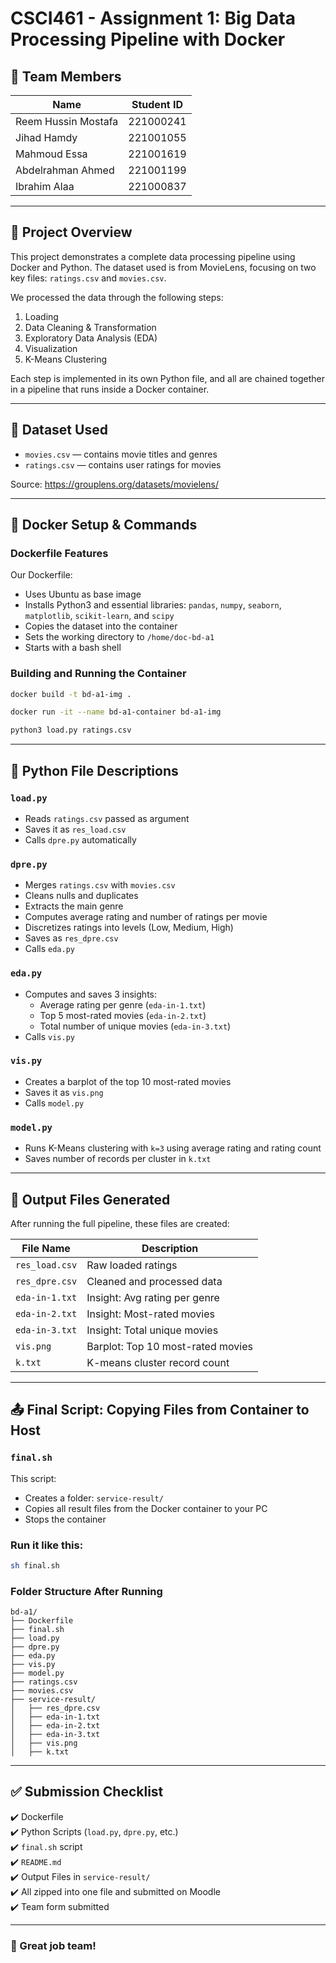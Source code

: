 # CSCI461 - Assignment 1: Big Data Processing Pipeline with Docker

## 👥 Team Members

| Name                  | Student ID   |
|-----------------------|--------------|
| Reem Hussin Mostafa   | 221000241    |
| Jihad Hamdy           | 221001055    |
| Mahmoud Essa          | 221001619    |
| Abdelrahman Ahmed     | 221001199    |
| Ibrahim Alaa          | 221000837    |

---

## 📘 Project Overview

This project demonstrates a complete data processing pipeline using Docker and Python. The dataset used is from MovieLens, focusing on two key files: `ratings.csv` and `movies.csv`.

We processed the data through the following steps:
1. Loading
2. Data Cleaning & Transformation
3. Exploratory Data Analysis (EDA)
4. Visualization
5. K-Means Clustering

Each step is implemented in its own Python file, and all are chained together in a pipeline that runs inside a Docker container.

---

## 📂 Dataset Used

- `movies.csv` — contains movie titles and genres  
- `ratings.csv` — contains user ratings for movies  

Source: https://grouplens.org/datasets/movielens/

---

## 🐳 Docker Setup & Commands

### Dockerfile Features

Our Dockerfile:
- Uses Ubuntu as base image
- Installs Python3 and essential libraries: `pandas`, `numpy`, `seaborn`, `matplotlib`, `scikit-learn`, and `scipy`
- Copies the dataset into the container
- Sets the working directory to `/home/doc-bd-a1`
- Starts with a bash shell

### Building and Running the Container

```bash
docker build -t bd-a1-img .
```

```bash
docker run -it --name bd-a1-container bd-a1-img
```

```bash
python3 load.py ratings.csv
```

---

## 📜 Python File Descriptions

### `load.py`
- Reads `ratings.csv` passed as argument
- Saves it as `res_load.csv`
- Calls `dpre.py` automatically

### `dpre.py`
- Merges `ratings.csv` with `movies.csv`
- Cleans nulls and duplicates
- Extracts the main genre
- Computes average rating and number of ratings per movie
- Discretizes ratings into levels (Low, Medium, High)
- Saves as `res_dpre.csv`
- Calls `eda.py`

### `eda.py`
- Computes and saves 3 insights:
  - Average rating per genre (`eda-in-1.txt`)
  - Top 5 most-rated movies (`eda-in-2.txt`)
  - Total number of unique movies (`eda-in-3.txt`)
- Calls `vis.py`

### `vis.py`
- Creates a barplot of the top 10 most-rated movies
- Saves it as `vis.png`
- Calls `model.py`

### `model.py`
- Runs K-Means clustering with `k=3` using average rating and rating count
- Saves number of records per cluster in `k.txt`

---

## 📁 Output Files Generated

After running the full pipeline, these files are created:

| File Name       | Description                          |
|----------------|--------------------------------------|
| `res_load.csv` | Raw loaded ratings                  |
| `res_dpre.csv` | Cleaned and processed data          |
| `eda-in-1.txt` | Insight: Avg rating per genre       |
| `eda-in-2.txt` | Insight: Most-rated movies          |
| `eda-in-3.txt` | Insight: Total unique movies        |
| `vis.png`      | Barplot: Top 10 most-rated movies   |
| `k.txt`        | K-means cluster record count        |

---

## 📤 Final Script: Copying Files from Container to Host

### `final.sh`

This script:
- Creates a folder: `service-result/`
- Copies all result files from the Docker container to your PC
- Stops the container

### Run it like this:

```bash
sh final.sh
```

### Folder Structure After Running

```
bd-a1/
├── Dockerfile
├── final.sh
├── load.py
├── dpre.py
├── eda.py
├── vis.py
├── model.py
├── ratings.csv
├── movies.csv
├── service-result/
│   ├── res_dpre.csv
│   ├── eda-in-1.txt
│   ├── eda-in-2.txt
│   ├── eda-in-3.txt
│   ├── vis.png
│   ├── k.txt
```

---

## ✅ Submission Checklist

✔️ Dockerfile  
✔️ Python Scripts (`load.py`, `dpre.py`, etc.)  
✔️ `final.sh` script  
✔️ `README.md`  
✔️ Output Files in `service-result/`  
✔️ All zipped into one file and submitted on Moodle  
✔️ Team form submitted

---

### 🎉 Great job team!